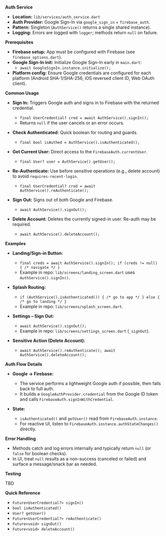 **Auth Service**

- **Location:** `lib/services/auth_service.dart`
- **Auth Provider:** Google Sign-In via `google_sign_in` + `firebase_auth`.
- **Pattern:** Singleton (`AuthService()` returns a single shared instance).
- **Logging:** Errors are logged with `logger`; methods return `null` on failure.

**Prerequisites**

- **Firebase setup:** App must be configured with Firebase (see `firebase_options.dart`).
- **Google Sign-In init:** Initialize Google Sign-In early in `main.dart`:
  - `await GoogleSignIn.instance.initialize();`
- **Platform config:** Ensure Google credentials are configured for each platform (Android SHA-1/SHA-256, iOS reversed client ID, Web OAuth client).

**Common Usage**

- **Sign In:** Triggers Google auth and signs in to Firebase with the returned credential.
  - `final UserCredential? cred = await AuthService().signIn();`
  - Returns `null` if the user cancels or an error occurs.

- **Check Authenticated:** Quick boolean for routing and guards.
  - `final bool isAuthed = AuthService().isAuthenticated();`

- **Get Current User:** Direct access to the `FirebaseAuth.currentUser`.
  - `final User? user = AuthService().getUser();`

- **Re‑Authenticate:** Use before sensitive operations (e.g., delete account) to avoid `requires-recent-login`.
  - `final UserCredential? cred = await AuthService().reAuthenticate();`

- **Sign Out:** Signs out of both Google and Firebase.
  - `await AuthService().signOut();`

- **Delete Account:** Deletes the currently signed-in user. Re-auth may be required.
  - `await AuthService().deleteAccount();`

**Examples**

- **Landing/Sign-in Button:**
  - `final creds = await AuthService().signIn(); if (creds != null) { /* navigate */ }`
  - Example in repo: `lib/screens/landing_screen.dart` uses `AuthService().signIn()`.

- **Splash Routing:**
  - `if (AuthService().isAuthenticated()) { /* go to app */ } else { /* go to landing */ }`
  - Example in repo: `lib/screens/splash_screen.dart`.

- **Settings – Sign Out:**
  - `await AuthService().signOut();`
  - Example in repo: `lib/screens/settings_screen.dart` (`_signOut`).

- **Sensitive Action (Delete Account):**
  - `await AuthService().reAuthenticate(); await AuthService().deleteAccount();`

**Auth Flow Details**

- **Google → Firebase:**
  - The service performs a lightweight Google auth if possible, then falls back to full auth.
  - It builds a `GoogleAuthProvider.credential` from the Google ID token and calls `FirebaseAuth.signInWithCredential`.

- **State:**
  - `isAuthenticated()` and `getUser()` read from `FirebaseAuth.instance`.
  - For reactive UI, listen to `FirebaseAuth.instance.authStateChanges()` directly.

**Error Handling**

- Methods catch and log errors internally and typically return `null` (or `false` for boolean checks).
- In UI, treat `null` results as a non-success (canceled or failed) and surface a message/snack bar as needed.

**Testing**

TBD

**Quick Reference**

- `Future<UserCredential?> signIn()`
- `bool isAuthenticated()`
- `User? getUser()`
- `Future<UserCredential?> reAuthenticate()`
- `Future<void> signOut()`
- `Future<void> deleteAccount()`

